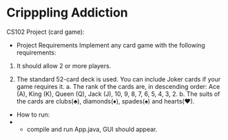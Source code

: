 # Cripppling Addiction

CS102 Project (card game):
- Project Requirements
Implement any card game with the following requirements:
1.	It should allow 2 or more players.

2.	The standard 52-card deck is used. You can include Joker cards if your game requires it.
a.	The rank of the cards are, in descending order: Ace (A), King (K), Queen (Q), Jack (J), 10, 9, 8, 7, 6, 5, 4, 3, 2.
b.	The suits of the cards are clubs(♣), diamonds(♦), spades(♠) and hearts(♥).

- How to run:
- - compile and run App.java, GUI should appear.
